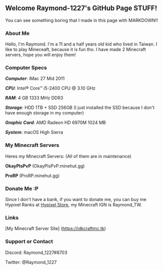 ## Welcome Raymond-1227's GitHub Page STUFF!

You can see something boring that I made in this page with MARKDOWN!!

### About Me

Hello, I'm Raymond. I'm a 11 and a half years old kid who lived in Taiwan. I like to play Mineceaft, because it is fun tho. I have made 2 Minecraft servers, hope you will enjoy them!

### Computer Specs

***Computer***: iMac 27 Mid 2011

***CPU***: Intel® Core™ i5-2400 CPU @ 3.10 GHz

***RAM***: 4 GB 1333 MHz DDR3

***Storage***: HDD 1TB + SSD 256GB (I just installed the SSD because I don't have enough storage in my computer)

***Graphic Card***: AMD Radeon HD 6970M 1024 MB

***System***: macOS High Sierra

### My Minecraft Servers

Heres my Minecraft Servers: (All of them are in maintenance)

**OkayPlsPvP** (OkayPlsPvP.minehut.gg)

**ProRP** (ProRP.minehut.gg) 

### Donate Me :P

Since I don't have a bank, if you want to donate me, you can buy me Hypixel Ranks at [Hypixel Store](https://store.hypixel.net), my Minecraft IGN is Raymond_TW.

### Links

[My Minecraft Server Site] (https://idkcraftmc.tk)

### Support or Contact

Discord: Raymond_1227#8703

Twitter: @Raymond_1227
